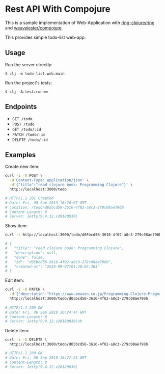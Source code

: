 # Rest API With Compojure

This is a sample implementation of Web-Application with [ring-clojure/ring](https://github.com/ring-clojure/ring) and [weavejester/compojure](https://github.com/weavejester/compojure).  

This provides simple todo-list web-app.

## Usage

Run the server directly:

    $ clj -m todo-list.web.main

Run the project's tests:

    $ clj -A:test:runner

## Endpoints

- `GET /todo`
- `POST /todo`
- `GET /todo/:id`
- `PATCH /todo/:id`
- `DELETE /todo/:id`

## Examples

Create new item:
```sh
curl -i -X POST \
  -H'Content-Type: application/json' \
  -d'{"title":"read clojure book: Programming Clojure"}' \
  http://localhost:3000/todo

# HTTP/1.1 201 Created
# Date: Fri, 06 Sep 2019 16:20:07 GMT
# Location: /todo/d05bcd56-3616-4f02-a8c3-279c08ae790b
# Content-Length: 0
# Server: Jetty(9.4.12.v20180830)
```

Show item:
```sh
curl -s http://localhost:3000/todo/d05bcd56-3616-4f02-a8c3-279c08ae790b | jq '.'

# {
#   "title": "read clojure book: Programming Clojure",
#   "description": null,
#   "done": false,
#   "id": "d05bcd56-3616-4f02-a8c3-279c08ae790b",
#   "created-at": "2019-09-07T01:20:07.363"
# }
```

Edit item:
```sh
curl -i -X PATCH \
  -d'{"descriptin":"https://www.amazon.co.jp/Programming-Clojure-Pragmatic-Programmers-Miller/dp/1680502468/ref=dp_ob_title_bk"}' \
  http://localhost:3000/todo/d05bcd56-3616-4f02-a8c3-279c08ae790b
 
# HTTP/1.1 200 OK
# Date: Fri, 06 Sep 2019 16:24:44 GMT
# Content-Length: 0
# Server: Jetty(9.4.12.v20180830)sh
```

Delete item:
```sh
curl -i -X DELETE \
  http://localhost:3000/todo/d05bcd56-3616-4f02-a8c3-279c08ae790b

# HTTP/1.1 200 OK
# Date: Fri, 06 Sep 2019 16:27:23 GMT
# Content-Length: 0
# Server: Jetty(9.4.12.v20180830)
```

